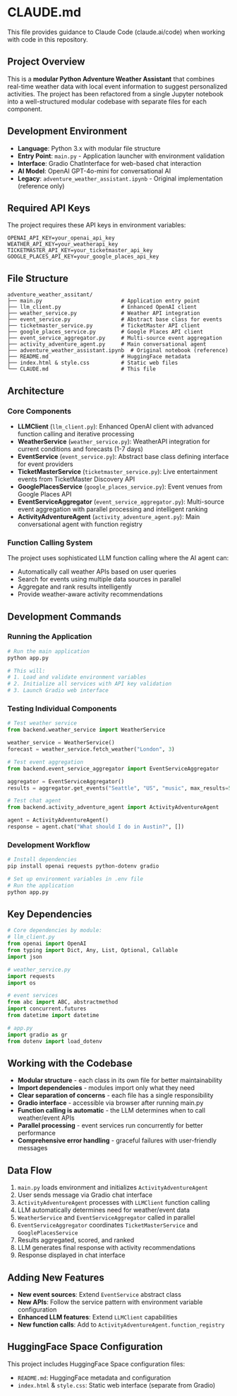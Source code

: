# CLAUDE.md

This file provides guidance to Claude Code (claude.ai/code) when working with code in this repository.

## Project Overview

This is a **modular Python Adventure Weather Assistant** that combines real-time weather data with local event information to suggest personalized activities. The project has been refactored from a single Jupyter notebook into a well-structured modular codebase with separate files for each component.

## Development Environment

- **Language**: Python 3.x with modular file structure
- **Entry Point**: `main.py` - Application launcher with environment validation
- **Interface**: Gradio ChatInterface for web-based chat interaction
- **AI Model**: OpenAI GPT-4o-mini for conversational AI
- **Legacy**: `adventure_weather_assistant.ipynb` - Original implementation (reference only)

## Required API Keys

The project requires these API keys in environment variables:
```
OPENAI_API_KEY=your_openai_api_key
WEATHER_API_KEY=your_weatherapi_key  
TICKETMASTER_API_KEY=your_ticketmaster_api_key
GOOGLE_PLACES_API_KEY=your_google_places_api_key
```

## File Structure

```
adventure_weather_assitant/
├── main.py                         # Application entry point
├── llm_client.py                   # Enhanced OpenAI client
├── weather_service.py              # Weather API integration
├── event_service.py                # Abstract base class for events
├── ticketmaster_service.py         # TicketMaster API client
├── google_places_service.py        # Google Places API client
├── event_service_aggregator.py     # Multi-source event aggregation
├── activity_adventure_agent.py     # Main conversational agent
├── adventure_weather_assistant.ipynb  # Original notebook (reference)
├── README.md                       # HuggingFace metadata
├── index.html & style.css          # Static web files
└── CLAUDE.md                       # This file
```

## Architecture

### Core Components
- **LLMClient** (`llm_client.py`): Enhanced OpenAI client with advanced function calling and iterative processing
- **WeatherService** (`weather_service.py`): WeatherAPI integration for current conditions and forecasts (1-7 days)
- **EventService** (`event_service.py`): Abstract base class defining interface for event providers
- **TicketMasterService** (`ticketmaster_service.py`): Live entertainment events from TicketMaster Discovery API
- **GooglePlacesService** (`google_places_service.py`): Event venues from Google Places API
- **EventServiceAggregator** (`event_service_aggregator.py`): Multi-source event aggregation with parallel processing and intelligent ranking
- **ActivityAdventureAgent** (`activity_adventure_agent.py`): Main conversational agent with function registry

### Function Calling System
The project uses sophisticated LLM function calling where the AI agent can:
- Automatically call weather APIs based on user queries
- Search for events using multiple data sources in parallel
- Aggregate and rank results intelligently
- Provide weather-aware activity recommendations

## Development Commands

### Running the Application
```bash
# Run the main application
python app.py

# This will:
# 1. Load and validate environment variables
# 2. Initialize all services with API key validation
# 3. Launch Gradio web interface
```

### Testing Individual Components

```python
# Test weather service
from backend.weather_service import WeatherService

weather_service = WeatherService()
forecast = weather_service.fetch_weather("London", 3)

# Test event aggregation
from backend.event_service_aggregator import EventServiceAggregator

aggregator = EventServiceAggregator()
results = aggregator.get_events("Seattle", "US", "music", max_results=5)

# Test chat agent
from backend.activity_adventure_agent import ActivityAdventureAgent

agent = ActivityAdventureAgent()
response = agent.chat("What should I do in Austin?", [])
```

### Development Workflow
```bash
# Install dependencies
pip install openai requests python-dotenv gradio

# Set up environment variables in .env file
# Run the application
python app.py
```

## Key Dependencies

```python
# Core dependencies by module:
# llm_client.py
from openai import OpenAI
from typing import Dict, Any, List, Optional, Callable
import json

# weather_service.py
import requests
import os

# event services
from abc import ABC, abstractmethod
import concurrent.futures
from datetime import datetime

# app.py
import gradio as gr
from dotenv import load_dotenv
```

## Working with the Codebase

- **Modular structure** - each class in its own file for better maintainability
- **Import dependencies** - modules import only what they need
- **Clear separation of concerns** - each file has a single responsibility
- **Gradio interface** - accessible via browser after running main.py
- **Function calling is automatic** - the LLM determines when to call weather/event APIs
- **Parallel processing** - event services run concurrently for better performance
- **Comprehensive error handling** - graceful failures with user-friendly messages

## Data Flow

1. `main.py` loads environment and initializes `ActivityAdventureAgent`
2. User sends message via Gradio chat interface
3. `ActivityAdventureAgent` processes with `LLMClient` function calling
4. LLM automatically determines need for weather/event data
5. `WeatherService` and `EventServiceAggregator` called in parallel
6. `EventServiceAggregator` coordinates `TicketMasterService` and `GooglePlacesService`
7. Results aggregated, scored, and ranked
8. LLM generates final response with activity recommendations
9. Response displayed in chat interface

## Adding New Features

- **New event sources**: Extend `EventService` abstract class
- **New APIs**: Follow the service pattern with environment variable configuration
- **Enhanced LLM features**: Extend `LLMClient` capabilities
- **New function calls**: Add to `ActivityAdventureAgent.function_registry`

## HuggingFace Space Configuration

This project includes HuggingFace Space configuration files:
- `README.md`: HuggingFace metadata and configuration
- `index.html` & `style.css`: Static web interface (separate from Gradio)